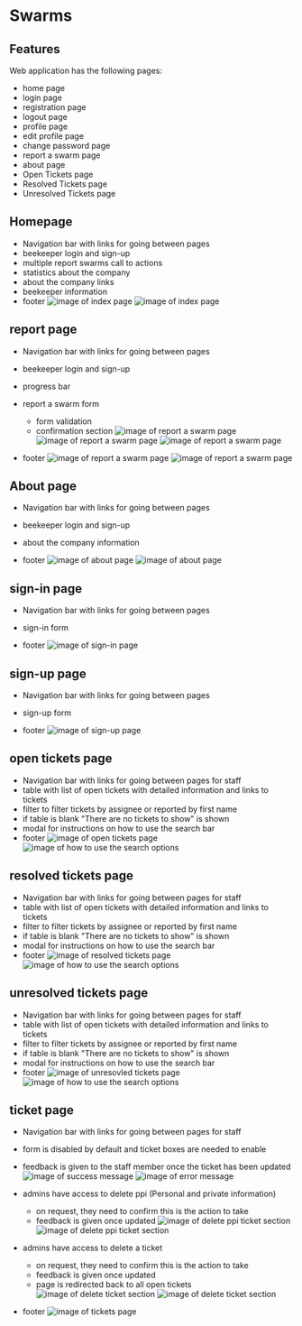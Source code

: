 # Swarms

## Features

Web application has the following pages:

- home page
- login page
- registration page
- logout page
- profile page
- edit profile page
- change password page
- report a swarm page
- about page
- Open Tickets page
- Resolved Tickets page
- Unresolved Tickets page

## Homepage

- Navigation bar with links for going between pages
- beekeeper login and sign-up
- multiple report swarms call to actions
- statistics about the company
- about the company links
- beekeeper information
- footer
  ![image of index page](documentation/assets/index-page.png)
  ![image of index page](documentation/assets/index-page-all-devices.jpg)

## report page

- Navigation bar with links for going between pages
- beekeeper login and sign-up
- progress bar
- report a swarm form

  - form validation
  - confirmation section
    ![image of report a swarm page](documentation/assets/form-errors.jpg)
    ![image of report a swarm page](documentation/assets/form-errors-part-2.jpg)
    ![image of report a swarm page](documentation/assets/confirmation-screen.jpg)

- footer
  ![image of report a swarm page](documentation/assets/report-page.png)
  ![image of report a swarm page](documentation/assets/index-page-all-devices.jpg)

## About page

- Navigation bar with links for going between pages
- beekeeper login and sign-up
- about the company information

- footer
  ![image of about page](documentation/assets/about-page.png)
  ![image of about page](documentation/assets/about-page-all-devices.jpg)

## sign-in page

- Navigation bar with links for going between pages
- sign-in form

- footer
  ![image of sign-in page](documentation/assets/sign-in-page-all-devices.jpg)

## sign-up page

- Navigation bar with links for going between pages
- sign-up form

- footer
  ![image of sign-up page](documentation/assets/sign-up-page-all-devices.jpg)

## open tickets page

- Navigation bar with links for going between pages for staff
- table with list of open tickets with detailed information and links to tickets
- filter to filter tickets by assignee or reported by first name
- if table is blank "There are no tickets to show" is shown
- modal for instructions on how to use the search bar
- footer
  ![image of open tickets page](documentation/assets/open-tickets-all-devices.jpg)
  ![image of how to use the search options](documentation/assets/how-to-use-search.jpg)

## resolved tickets page

- Navigation bar with links for going between pages for staff
- table with list of open tickets with detailed information and links to tickets
- filter to filter tickets by assignee or reported by first name
- if table is blank "There are no tickets to show" is shown
- modal for instructions on how to use the search bar
- footer
  ![image of resolved tickets page](documentation/assets/resolved-tickets-all-devices.jpg)
  ![image of how to use the search options](documentation/assets/how-to-use-search.jpg)

## unresolved tickets page

- Navigation bar with links for going between pages for staff
- table with list of open tickets with detailed information and links to tickets
- filter to filter tickets by assignee or reported by first name
- if table is blank "There are no tickets to show" is shown
- modal for instructions on how to use the search bar
- footer
  ![image of unresovled tickets page](documentation/assets/unresolved-tickets-all-devices.jpg)
  ![image of how to use the search options](documentation/assets/how-to-use-search.jpg)

## ticket page

- Navigation bar with links for going between pages for staff
- form is disabled by default and ticket boxes are needed to enable
- feedback is given to the staff member once the ticket has been updated
  ![image of success message](documentation/assets/success-message.jpg)
  ![image of error message](documentation/assets/error-message-ticket.jpg)

- admins have access to delete ppi (Personal and private information)

  - on request, they need to confirm this is the action to take
  - feedback is given once updated
    ![image of delete ppi ticket section](documentation/assets/delete-ppi-admin.jpg)
    ![image of delete ppi ticket section](documentation/assets/delete-ppi-admin-success.jpg)

- admins have access to delete a ticket

  - on request, they need to confirm this is the action to take
  - feedback is given once updated
  - page is redirected back to all open tickets
    ![image of delete  ticket section](documentation/assets/delete-ticket-admin.jpg)
    ![image of delete ticket section](documentation/assets/delete-ticket-admin-success.jpg)

- footer
  ![image of tickets page](documentation/assets/ticket-tickets-all-devices.jpg)

